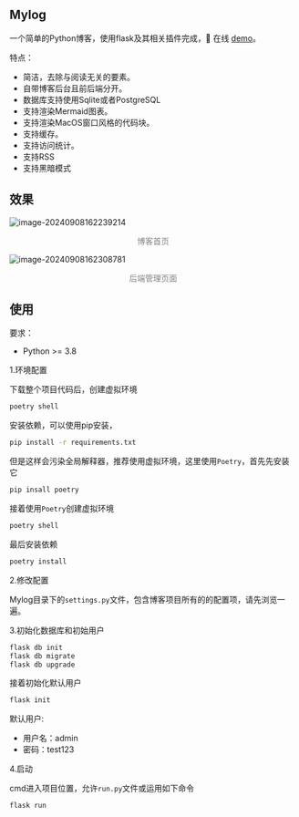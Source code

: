 ## Mylog

一个简单的Python博客，使用flask及其相关插件完成，👀 在线 [demo](https://www.wsh233.cn)。

特点：

* 简洁，去除与阅读无关的要素。
* 自带博客后台且前后端分开。
* 数据库支持使用Sqlite或者PostgreSQL
* 支持渲染Mermaid图表。
* 支持渲染MacOS窗口风格的代码块。
* 支持缓存。
* 支持访问统计。
* 支持RSS
* 支持黑暗模式

## 效果


![image-20240908162239214](https://md-1301600412.cos.ap-nanjing.myqcloud.com/pic/typora/image-20240908162239214.png)

<center style="color: gray">博客首页</center>



![image-20240908162308781](https://md-1301600412.cos.ap-nanjing.myqcloud.com/pic/typora/image-20240908162308781.png)

<center style="color: gray">后端管理页面</center>

## 使用


要求：

* Python >= 3.8



1.环境配置

下载整个项目代码后，创建虚拟环境

```bash
poetry shell
```

安装依赖，可以使用pip安装，

```bash
pip install -r requirements.txt
```

但是这样会污染全局解释器，推荐使用虚拟环境，这里使用`Poetry`，首先先安装它

```bash
pip insall poetry
```

接着使用`Poetry`创建虚拟环境

```bash
poetry shell
```

最后安装依赖

```bash
poetry install
```



2.修改配置

Mylog目录下的`settings.py`文件，包含博客项目所有的的配置项，请先浏览一遍。


3.初始化数据库和初始用户

```bash
flask db init
flask db migrate
flask db upgrade
```

接着初始化默认用户

```bash
flask init
```

默认用户:

* 用户名：admin
* 密码：test123



4.启动

cmd进入项目位置，允许`run.py`文件或运用如下命令

```bash
flask run
```


